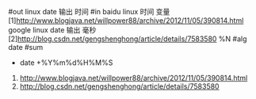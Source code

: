 #out
linux date 输出 时间
#in
baidu linux 时间 变量
[1]http://www.blogjava.net/willpower88/archive/2012/11/05/390814.html
google linux date 输出 毫秒
[2]http://blog.csdn.net/gengshenghong/article/details/7583580
%N
#alg
date
#sum
- date +%Y%m%d%H%M%S
1. http://www.blogjava.net/willpower88/archive/2012/11/05/390814.html
2. http://blog.csdn.net/gengshenghong/article/details/7583580
